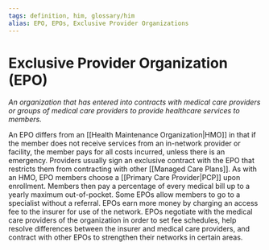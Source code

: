 ```yaml
---
tags: definition, him, glossary/him
alias: EPO, EPOs, Exclusive Provider Organizations
---
```

# Exclusive Provider Organization (EPO)
*An organization that has entered into contracts with medical care providers or groups of medical care providers to provide healthcare services to members.*

An EPO differs from an [[Health Maintenance Organization|HMO]] in that if the member does not receive services from an in-network provider or facility, the member pays for all costs incurred, unless there is an emergency. Providers usually sign an exclusive contract with the EPO that restricts them from contracting with other [[Managed Care Plans]]. As with an HMO, EPO members choose a [[Primary Care Provider|PCP]] upon enrollment. Members then pay a percentage of every medical bill up to a yearly maximum out-of-pocket. Some EPOs allow members to go to a specialist without a referral. EPOs earn more money by charging an access fee to the insurer for use of the network. EPOs negotiate with the medical care providers of the organization in order to set fee schedules, help resolve differences between the insurer and medical care providers, and contract with other EPOs to strengthen their networks in certain areas.